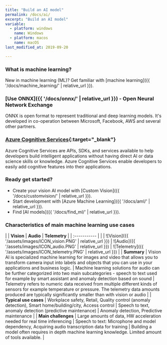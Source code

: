```yaml
---
title: "Build an AI model"
permalink: /docs/ai/
excerpt: "Build an AI model"
variable:
  - platform: windows
    name: Windows
  - platform: macos
    name: macOS
last_modified_at: 2019-09-20

---
```


### What is machine learning?

New in machine learning (ML)? Get familiar with [machine learning]({{ '/docs/machine_learning/' | relative_url }}).

### [Use ONNX]({{ '/docs/onnx/' | relative_url }}) - Open Neural Network Exchange

ONNX is open format to represent traditional and deep learning models. It's developed in co-operation between Microsoft, Facebook, AWS and several other partners.

### [Azure Cognitive Services](https://docs.microsoft.com/en-us/azure/cognitive-services/welcome){:target="_blank"}

Azure Cognitive Services are APIs, SDKs, and services available to help developers build intelligent applications without having direct AI or data science skills or knowledge. Azure Cognitive Services enable developers to easily add cognitive features into their applications. 

### Ready get started?

- Create your vision AI model with [Custom Vision]({{ '/docs/customvision/' | relative_url }}).
- Start development with [Azure Machine Learning]({{ '/docs/aml/' | relative_url }}).
- Find [AI models]({{ '/docs/find_ml/' | relative_url }}).

### Characteristics of main machine learning use cases

| | **Vision** | **Audio** | **Telemetry** |
| :----------- |
| | ![Vision]({{ '/assets/images/ICON_vision.PNG' | relative_url }}) | ![Audio]({{ '/assets/images/ICON_audio.PNG' | relative_url }}) | ![Telemetry]({{ '/assets/images/ICON_telemetry.PNG' | relative_url }}) |
| **Summary** | Vision AI is specialized machine learning for images and video that allows you to transform camera input into labels and objects that you can use in your applications and business logic. | Machine learning solutions for audio can be further categorized into two main subcategories - speech to text used for example by smart assistant and anomaly detection based on sound | Telemetry refers to numeric data received from multiple different kinds of sensors for example temperature or pressure. The telemetry data amounts produced are typically significantly smaller than with vision or audio |
| **Typical use cases** | Workplace safety, Retail, Quality control (anomaly detection), Smart home/building/city, Access control | Speech to text, anomaly detection (predictive maintenance) | Anomaly detection, Predictive maintenance |
| **Main challenges** | Large amounts of data, HW acceleration needed for real time inferencing | Speech to text: Microphone and model dependency, Acquiring audio transcription data for training | Building a model often requires in depth machine learning knowledge. Limited amount of tools available. |

